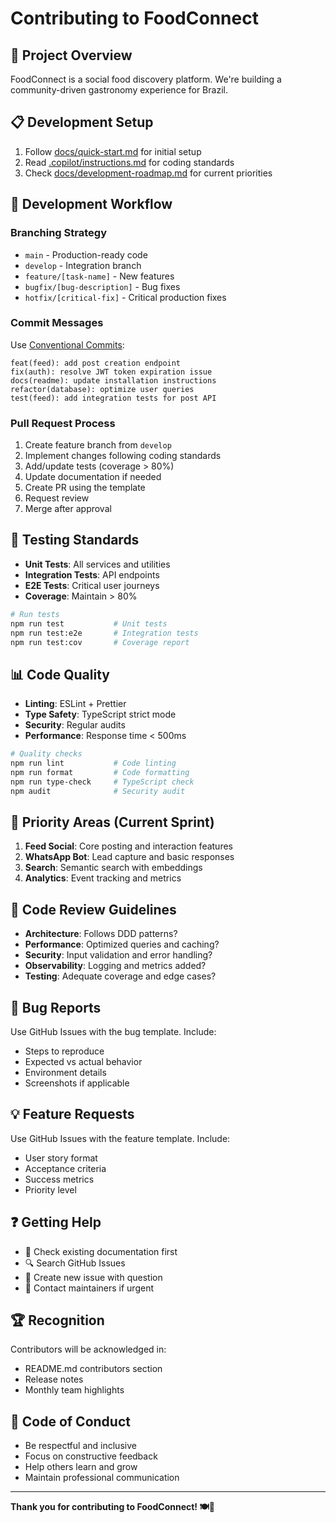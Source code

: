 # Contributing to FoodConnect

## 🎯 Project Overview
FoodConnect is a social food discovery platform. We're building a community-driven gastronomy experience for Brazil.

## 📋 Development Setup
1. Follow [docs/quick-start.md](docs/quick-start.md) for initial setup
2. Read [.copilot/instructions.md](.copilot/instructions.md) for coding standards
3. Check [docs/development-roadmap.md](docs/development-roadmap.md) for current priorities

## 🔄 Development Workflow

### Branching Strategy
- `main` - Production-ready code
- `develop` - Integration branch
- `feature/[task-name]` - New features
- `bugfix/[bug-description]` - Bug fixes
- `hotfix/[critical-fix]` - Critical production fixes

### Commit Messages
Use [Conventional Commits](https://www.conventionalcommits.org/):

```
feat(feed): add post creation endpoint
fix(auth): resolve JWT token expiration issue
docs(readme): update installation instructions
refactor(database): optimize user queries
test(feed): add integration tests for post API
```

### Pull Request Process
1. Create feature branch from `develop`
2. Implement changes following coding standards
3. Add/update tests (coverage > 80%)
4. Update documentation if needed
5. Create PR using the template
6. Request review
7. Merge after approval

## 🧪 Testing Standards
- **Unit Tests**: All services and utilities
- **Integration Tests**: API endpoints
- **E2E Tests**: Critical user journeys
- **Coverage**: Maintain > 80%

```bash
# Run tests
npm run test           # Unit tests
npm run test:e2e       # Integration tests
npm run test:cov       # Coverage report
```

## 📊 Code Quality
- **Linting**: ESLint + Prettier
- **Type Safety**: TypeScript strict mode
- **Security**: Regular audits
- **Performance**: Response time < 500ms

```bash
# Quality checks
npm run lint           # Code linting
npm run format         # Code formatting
npm run type-check     # TypeScript check
npm audit              # Security audit
```

## 🎯 Priority Areas (Current Sprint)
1. **Feed Social**: Core posting and interaction features
2. **WhatsApp Bot**: Lead capture and basic responses
3. **Search**: Semantic search with embeddings
4. **Analytics**: Event tracking and metrics

## 📝 Code Review Guidelines
- **Architecture**: Follows DDD patterns?
- **Performance**: Optimized queries and caching?
- **Security**: Input validation and error handling?
- **Observability**: Logging and metrics added?
- **Testing**: Adequate coverage and edge cases?

## 🐛 Bug Reports
Use GitHub Issues with the bug template. Include:
- Steps to reproduce
- Expected vs actual behavior
- Environment details
- Screenshots if applicable

## 💡 Feature Requests
Use GitHub Issues with the feature template. Include:
- User story format
- Acceptance criteria
- Success metrics
- Priority level

## ❓ Getting Help
- 📖 Check existing documentation first
- 🔍 Search GitHub Issues
- 💬 Create new issue with question
- 📧 Contact maintainers if urgent

## 🏆 Recognition
Contributors will be acknowledged in:
- README.md contributors section
- Release notes
- Monthly team highlights

## 📜 Code of Conduct
- Be respectful and inclusive
- Focus on constructive feedback
- Help others learn and grow
- Maintain professional communication

---

**Thank you for contributing to FoodConnect! 🍽️🚀**